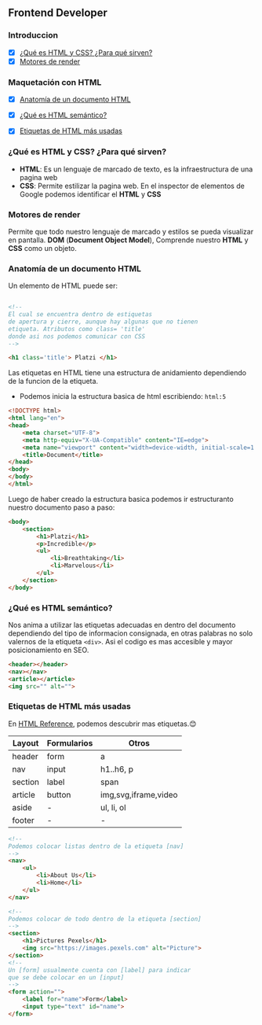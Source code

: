 ## Frontend Developer

### Introduccion
  - [x] [¿Qué es HTML y CSS? ¿Para qué sirven?](#¿-qué-es-html-y-css-?-¿-para-qué-sirven-?)
  - [x] [Motores de render](#motores-de-render)
### Maquetación con HTML
  - [x] [Anatomía de un documento HTML](#anatomía-de-un-documento-html) 
  - [x] [¿Qué es HTML semántico?](#¿-qué-es-html-semántico-?)
  - [x] [Etiquetas de HTML más usadas](#etiquetas-de-html-más-usadas)


### ¿Qué es HTML y CSS? ¿Para qué sirven?

- **HTML**: Es un lenguaje de marcado de texto, es la infraestructura de una pagina web
- **CSS**:  Permite estilizar la pagina web.
En el inspector de elementos de Google podemos identificar el **HTML** y **CSS**

### Motores de render

Permite que todo nuestro lenguaje de marcado y estilos se pueda visualizar en pantalla. **DOM** (__Document Object Model__), Comprende nuestro **HTML** y **CSS** como un objeto. 

### Anatomía de un documento HTML

Un elemento de HTML puede ser:
```html

<!-- 
El cual se encuentra dentro de estiquetas 
de apertura y cierre, aunque hay algunas que no tienen
etiqueta. Atributos como class= 'title' 
donde asi nos podemos comunicar con CSS
-->

<h1 class='title'> Platzi </h1>
```
Las etiquetas en HTML tiene una estructura de anidamiento dependiendo de la funcion de la etiqueta. 

- Podemos inicia la estructura basica de html escribiendo: `html:5`

```html
<!DOCTYPE html>
<html lang="en">
<head>
    <meta charset="UTF-8">
    <meta http-equiv="X-UA-Compatible" content="IE=edge">
    <meta name="viewport" content="width=device-width, initial-scale=1.0">
    <title>Document</title>
</head>
<body>
</body>
</html>
```
Luego de haber creado la estructura basica podemos ir estructuranto nuestro documento paso a paso:

```html
<body>
    <section>
        <h1>Platzi</h1>
        <p>Incredible</p>
        <ul>
            <li>Breathtaking</li>
            <li>Marvelous</li>
        </ul>
    </section>
</body>
```
### ¿Qué es HTML semántico?

Nos anima a utilizar las etiquetas adecuadas en dentro del documento dependiendo del tipo de informacion consignada, en otras palabras no solo valernos de la etiqueta `<div>`. Asi el codigo es mas accesible y mayor posicionamiento en SEO.

```html
<header></header>
<nav></nav>
<article></article>
<img src="" alt="">
```
### Etiquetas de HTML más usadas
En [HTML Reference](http://htmlreference.io/), podemos descubrir mas etiquetas.😊

|**Layout** | **Formularios** | **Otros**
| --- | --- | --- |
|header | form | a
|nav | input | h1..h6, p
|section | label | span
|article | button | img,svg,iframe,video
|aside | - | ul, li, ol
|footer | - | - |

```html
<!-- 
Podemos colocar listas dentro de la etiqueta [nav]
-->
<nav>
    <ul>
        <li>About Us</li>
        <li>Home</li>
    </ul>
</nav>

<!-- 
Podemos colocar de todo dentro de la etiqueta [section]
-->
<section>
    <h1>Pictures Pexels</h1>
    <img src="https://images.pexels.com" alt="Picture">
</section>
<!-- 
Un [form] usualmente cuenta con [label] para indicar
que se debe colocar en un [input]
-->
<form action="">
    <label for="name">Form</label>
    <input type="text" id="name">
</form>
```










